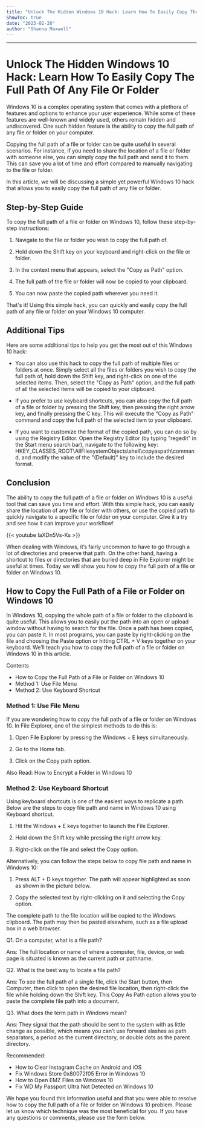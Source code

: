 ```yaml
---
title: "Unlock The Hidden Windows 10 Hack: Learn How To Easily Copy The Full Path Of Any File Or Folder"
ShowToc: true 
date: "2023-02-20"
author: "Shanna Maxwell"
---
```

*****
# Unlock The Hidden Windows 10 Hack: Learn How To Easily Copy The Full Path Of Any File Or Folder

Windows 10 is a complex operating system that comes with a plethora of features and options to enhance your user experience. While some of these features are well-known and widely used, others remain hidden and undiscovered. One such hidden feature is the ability to copy the full path of any file or folder on your computer. 

Copying the full path of a file or folder can be quite useful in several scenarios. For instance, if you need to share the location of a file or folder with someone else, you can simply copy the full path and send it to them. This can save you a lot of time and effort compared to manually navigating to the file or folder. 

In this article, we will be discussing a simple yet powerful Windows 10 hack that allows you to easily copy the full path of any file or folder. 

## Step-by-Step Guide 

To copy the full path of a file or folder on Windows 10, follow these step-by-step instructions:

1. Navigate to the file or folder you wish to copy the full path of. 

2. Hold down the Shift key on your keyboard and right-click on the file or folder. 

3. In the context menu that appears, select the "Copy as Path" option. 

4. The full path of the file or folder will now be copied to your clipboard. 

5. You can now paste the copied path wherever you need it. 

That's it! Using this simple hack, you can quickly and easily copy the full path of any file or folder on your Windows 10 computer. 

## Additional Tips 

Here are some additional tips to help you get the most out of this Windows 10 hack:

- You can also use this hack to copy the full path of multiple files or folders at once. Simply select all the files or folders you wish to copy the full path of, hold down the Shift key, and right-click on one of the selected items. Then, select the "Copy as Path" option, and the full path of all the selected items will be copied to your clipboard. 

- If you prefer to use keyboard shortcuts, you can also copy the full path of a file or folder by pressing the Shift key, then pressing the right arrow key, and finally pressing the C key. This will execute the "Copy as Path" command and copy the full path of the selected item to your clipboard. 

- If you want to customize the format of the copied path, you can do so by using the Registry Editor. Open the Registry Editor (by typing "regedit" in the Start menu search bar), navigate to the following key: HKEY_CLASSES_ROOT\AllFilesystemObjects\shell\copyaspath\command, and modify the value of the "(Default)" key to include the desired format. 

## Conclusion 

The ability to copy the full path of a file or folder on Windows 10 is a useful tool that can save you time and effort. With this simple hack, you can easily share the location of any file or folder with others, or use the copied path to quickly navigate to a specific file or folder on your computer. Give it a try and see how it can improve your workflow!

{{< youtube IaXDn5Vs-Ks >}} 



When dealing with Windows, it’s fairly uncommon to have to go through a lot of directories and preserve that path. On the other hand, having a shortcut to files or directories that are buried deep in File Explorer might be useful at times. Today we will show you how to copy the full path of a file or folder on Windows 10.
 

 
## How to Copy the Full Path of a File or Folder on Windows 10
 
In Windows 10, copying the whole path of a file or folder to the clipboard is quite useful. This allows you to easily put the path into an open or upload window without having to search for the file. Once a path has been copied, you can paste it. In most programs, you can paste by right-clicking on the file and choosing the Paste option or hitting CTRL + V keys together on your keyboard. We’ll teach you how to copy the full path of a file or folder on Windows 10 in this article.
 
Contents
 
- How to Copy the Full Path of a File or Folder on Windows 10
 - Method 1: Use File Menu
 - Method 2: Use Keyboard Shortcut

 
### Method 1: Use File Menu
 
If you are wondering how to copy the full path of a file or folder on Windows 10. In File Explorer, one of the simplest methods to do this is:
 
1. Open File Explorer by pressing the Windows + E keys simultaneously. 
 
2. Go to the Home tab.
 
3. Click on the Copy path option.
 
Also Read: How to Encrypt a Folder in Windows 10
 
### Method 2: Use Keyboard Shortcut
 
Using keyboard shortcuts is one of the easiest ways to replicate a path. Below are the steps to copy file path and name in Windows 10 using Keyboard shortcut.
 
1. Hit the Windows + E keys together to launch the File Explorer.
 
2. Hold down the Shift key while pressing the right arrow key.
 
3. Right-click on the file and select the Copy option.
 
Alternatively, you can follow the steps below to copy file path and name in Windows 10:
 
1. Press ALT + D keys together. The path will appear highlighted as soon as shown in the picture below.
 
2. Copy the selected text by right-clicking on it and selecting the Copy option.
 
The complete path to the file location will be copied to the Windows clipboard. The path may then be pasted elsewhere, such as a file upload box in a web browser.
 
Q1. On a computer, what is a file path? 
 
Ans: The full location or name of where a computer, file, device, or web page is situated is known as the current path or pathname.
 
Q2. What is the best way to locate a file path?
 
Ans: To see the full path of a single file, click the Start button, then Computer, then click to open the desired file location, then right-click the file while holding down the Shift key. This Copy As Path option allows you to paste the complete file path into a document.
 
Q3. What does the term path in Windows mean?
 
Ans: They signal that the path should be sent to the system with as little change as possible, which means you can’t use forward slashes as path separators, a period as the current directory, or double dots as the parent directory.
 
Recommended:
 
- How to Clear Instagram Cache on Android and iOS
 - Fix Windows Store 0x80072f05 Error in Windows 10
 - How to Open EMZ Files on Windows 10
 - Fix WD My Passport Ultra Not Detected on Windows 10

 
We hope you found this information useful and that you were able to resolve how to copy the full path of a file or folder on Windows 10 problem. Please let us know which technique was the most beneficial for you. If you have any questions or comments, please use the form below.




